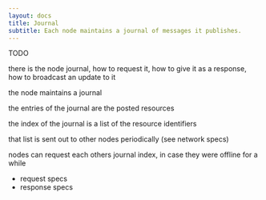 ```yaml
---
layout: docs
title: Journal
subtitle: Each node maintains a journal of messages it publishes.
---
```



TODO


there is the node journal, how to request it, how to give it as a response, how to broadcast an update to it




the node maintains a journal

the entries of the journal are the posted resources

the index of the journal is a list of the resource identifiers

that list is sent out to other nodes periodically (see network specs)

nodes can request each others journal index, in case they were offline for a while

- request specs
- response specs
